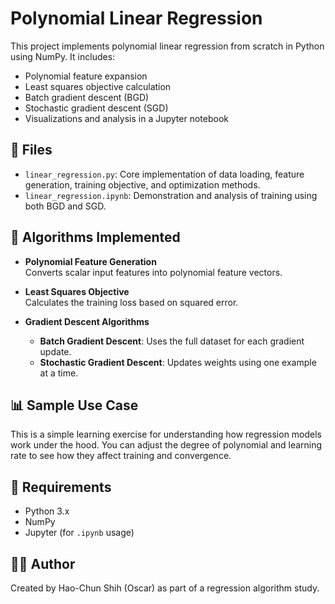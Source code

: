 # Polynomial Linear Regression

This project implements polynomial linear regression from scratch in Python using NumPy. It includes:

- Polynomial feature expansion
- Least squares objective calculation
- Batch gradient descent (BGD)
- Stochastic gradient descent (SGD)
- Visualizations and analysis in a Jupyter notebook

## 📁 Files

- `linear_regression.py`: Core implementation of data loading, feature generation, training objective, and optimization methods.
- `linear_regression.ipynb`: Demonstration and analysis of training using both BGD and SGD.

## 🧠 Algorithms Implemented

- **Polynomial Feature Generation**  
  Converts scalar input features into polynomial feature vectors.

- **Least Squares Objective**  
  Calculates the training loss based on squared error.

- **Gradient Descent Algorithms**  
  - **Batch Gradient Descent**: Uses the full dataset for each gradient update.
  - **Stochastic Gradient Descent**: Updates weights using one example at a time.

## 📊 Sample Use Case

This is a simple learning exercise for understanding how regression models work under the hood. You can adjust the degree of polynomial and learning rate to see how they affect training and convergence.

## 📌 Requirements

- Python 3.x
- NumPy
- Jupyter (for `.ipynb` usage)

## 🧑‍💻 Author

Created by Hao-Chun Shih (Oscar) as part of a regression algorithm study.
